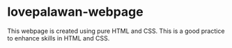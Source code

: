 # lovepalawan-webpage

This webpage is created using pure HTML and CSS. This is a good practice to enhance skills in HTML and CSS.
